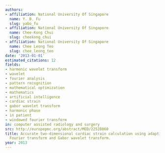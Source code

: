 ```yaml
---
authors:
- affiliation: National University Of Singapore
  name: Y. B. Fu
  slug: yabo_fu
- affiliation: National University Of Singapore
  name: Chee-Kong Chui
  slug: cheekong_chui
- affiliation: National University Of Singapore
  name: Chee Leong Teo
  slug: chee_leong_teo
date: '2013-01-01'
estimated_citations: 12
fields:
- harmonic wavelet transform
- wavelet
- fourier analysis
- pattern recognition
- mathematical optimization
- mathematics
- artificial intelligence
- cardiac strain
- gabor wavelet transform
- harmonic phase
- in patient
- windowed fourier transform
in: computer assisted radiology and surgery
src: http://europepmc.org/abstract/MED/22528060
title: Accurate two-dimensional cardiac strain calculation using adaptive windowed
  Fourier transform and Gabor wavelet transform.
year: 2013
---
```


